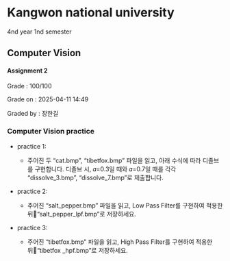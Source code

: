 # Kangwon national university

4nd year 1nd semester

## Computer Vision
#### Assignment 2
Grade : 100/100

Grade on : 2025-04-11 14:49

Graded by	: 장한길

### Computer Vision practice

- practice 1:
  * 주어진 두 “cat.bmp”, “tibetfox.bmp” 파일을 읽고, 아래 수식에 따라 디졸브를 구현합니다.
  디졸브 시, 𝛼=0.3일 때와 𝛼=0.7일 때를 각각 “dissolve_3.bmp”, “dissolve_7.bmp”로 제출합니다.
  
- practice 2:
  * 주어진 “salt_pepper.bmp” 파일을 읽고, Low Pass Filter를 구현하여 적용한 뒤“salt_pepper_lpf.bmp”로 저장하세요.
  
- practice 3:
  * 주어진 “tibetfox.bmp” 파일을 읽고, High Pass Filter를 구현하여 적용한 뒤“tibetfox _hpf.bmp”로 저장하세요.
